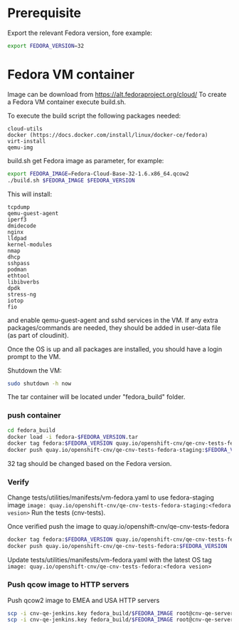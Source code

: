 # Prerequisite
Export the relevant Fedora version, fore example:
```bash
export FEDORA_VERSION=32
```

# Fedora VM container

Image can be download from https://alt.fedoraproject.org/cloud/
To create a Fedora VM container execute build.sh.

To execute the build script the following packages needed:

    cloud-utils
    docker (https://docs.docker.com/install/linux/docker-ce/fedora)
    virt-install
    qemu-img

build.sh get Fedora image as parameter, for example:
```bash
export FEDORA_IMAGE=Fedora-Cloud-Base-32-1.6.x86_64.qcow2
./build.sh $FEDORA_IMAGE $FEDORA_VERSION
```

This will install:

    tcpdump
    qemu-guest-agent
    iperf3
    dmidecode
    nginx
    lldpad
    kernel-modules
    nmap
    dhcp
    sshpass
    podman
    ethtool
    libibverbs
    dpdk
    stress-ng
    iotop
    fio

and enable qemu-guest-agent and sshd services in the VM.
If any extra packages/commands are needed, they should be added in user-data file (as part of cloudinit).

Once the OS is up and all packages are installed, you should have a login prompt to the VM.

Shutdown the VM:
```bash
sudo shutdown -h now
```

The tar container will be located under "fedora_build" folder.


### push container
```bash
cd fedora_build
docker load -i fedora-$FEDORA_VERSION.tar
docker tag fedora:$FEDORA_VERSION quay.io/openshift-cnv/qe-cnv-tests-fedora-staging:$FEDORA_VERSION
docker push quay.io/openshift-cnv/qe-cnv-tests-fedora-staging:$FEDORA_VERSION
```

32 tag should be changed based on the Fedora version.

### Verify
Change tests/utilities/manifests/vm-fedora.yaml to use fedora-staging image
`image: quay.io/openshift-cnv/qe-cnv-tests-fedora-staging:<fedora vesion>`
Run the tests (cnv-tests).

Once verified push the image to quay.io/openshift-cnv/qe-cnv-tests-fedora
```bash
docker tag fedora:$FEDORA_VERSION quay.io/openshift-cnv/qe-cnv-tests-fedora:$FEDORA_VERSION
docker push quay.io/openshift-cnv/qe-cnv-tests-fedora:$FEDORA_VERSION
```

Update tests/utilities/manifests/vm-fedora.yaml with the latest OS tag
`image: quay.io/openshift-cnv/qe-cnv-tests-fedora:<fedora vesion>`

### Push qcow image to HTTP servers
Push qcow2 image to EMEA and USA HTTP servers
```bash
scp -i cnv-qe-jenkins.key fedora_build/$FEDORA_IMAGE root@cnv-qe-server.lab.eng.tlv2.redhat.com:/var/www/files/cnv-tests/fedora-images/
scp -i cnv-qe-jenkins.key fedora_build/$FEDORA_IMAGE root@cnv-qe-server.rhevdev.lab.eng.rdu2.redhat.com:/var/www/files/cnv-tests/fedora-images/
```
